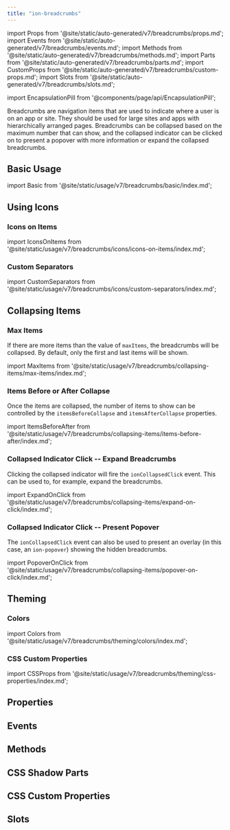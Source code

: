 ```yaml
---
title: "ion-breadcrumbs"
---
```

import Props from '@site/static/auto-generated/v7/breadcrumbs/props.md';
import Events from '@site/static/auto-generated/v7/breadcrumbs/events.md';
import Methods from '@site/static/auto-generated/v7/breadcrumbs/methods.md';
import Parts from '@site/static/auto-generated/v7/breadcrumbs/parts.md';
import CustomProps from '@site/static/auto-generated/v7/breadcrumbs/custom-props.md';
import Slots from '@site/static/auto-generated/v7/breadcrumbs/slots.md';



import EncapsulationPill from '@components/page/api/EncapsulationPill';

<EncapsulationPill type="shadow" />

Breadcrumbs are navigation items that are used to indicate where a user is on an app or site. They should be used for large sites and apps with hierarchically arranged pages. Breadcrumbs can be collapsed based on the maximum number that can show, and the collapsed indicator can be clicked on to present a popover with more information or expand the collapsed breadcrumbs.

## Basic Usage

import Basic from '@site/static/usage/v7/breadcrumbs/basic/index.md';

<Basic />

## Using Icons

### Icons on Items

import IconsOnItems from '@site/static/usage/v7/breadcrumbs/icons/icons-on-items/index.md';

<IconsOnItems />

### Custom Separators

import CustomSeparators from '@site/static/usage/v7/breadcrumbs/icons/custom-separators/index.md';

<CustomSeparators />

## Collapsing Items

### Max Items

If there are more items than the value of `maxItems`, the breadcrumbs will be collapsed. By default, only the first and last items will be shown.

import MaxItems from '@site/static/usage/v7/breadcrumbs/collapsing-items/max-items/index.md';

<MaxItems />

### Items Before or After Collapse

Once the items are collapsed, the number of items to show can be controlled by the `itemsBeforeCollapse` and `itemsAfterCollapse` properties.

import ItemsBeforeAfter from '@site/static/usage/v7/breadcrumbs/collapsing-items/items-before-after/index.md';

<ItemsBeforeAfter />

### Collapsed Indicator Click -- Expand Breadcrumbs

Clicking the collapsed indicator will fire the `ionCollapsedClick` event. This can be used to, for example, expand the breadcrumbs.

import ExpandOnClick from '@site/static/usage/v7/breadcrumbs/collapsing-items/expand-on-click/index.md';

<ExpandOnClick />

### Collapsed Indicator Click -- Present Popover

The `ionCollapsedClick` event can also be used to present an overlay (in this case, an `ion-popover`) showing the hidden breadcrumbs.

import PopoverOnClick from '@site/static/usage/v7/breadcrumbs/collapsing-items/popover-on-click/index.md';

<PopoverOnClick />

## Theming

### Colors

import Colors from '@site/static/usage/v7/breadcrumbs/theming/colors/index.md';

<Colors />

### CSS Custom Properties

import CSSProps from '@site/static/usage/v7/breadcrumbs/theming/css-properties/index.md';

<CSSProps />


## Properties
<Props />

## Events
<Events />

## Methods
<Methods />

## CSS Shadow Parts
<Parts />

## CSS Custom Properties
<CustomProps />

## Slots
<Slots />
